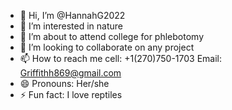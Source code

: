 - 👋 Hi, I’m @HannahG2022
- 👀 I’m interested in nature
- 🌱 I’m about to attend college for phlebotomy
- 💞️ I’m looking to collaborate on any project
- 📫 How to reach me cell: +1(270)750-1703 Email: Griffithh869@gmail.com 
- 😄 Pronouns: Her/she
- ⚡ Fun fact: I love reptiles

<!---
HannahG2022/HannahG2022 is a ✨ special ✨ repository because its `README.md` (this file) appears on your GitHub profile.
You can click the Preview link to take a look at your changes.
--->
